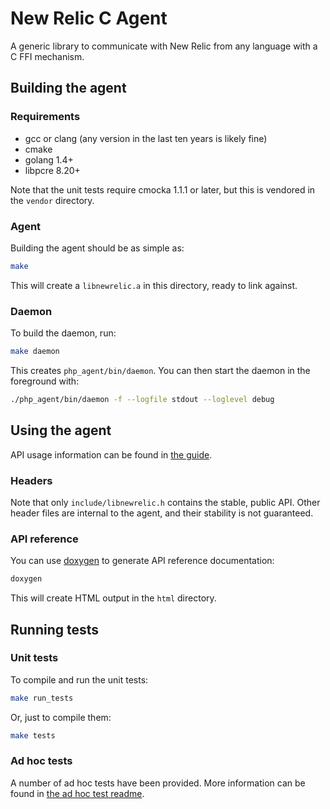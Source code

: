 # New Relic C Agent

A generic library to communicate with New Relic from any language with a C FFI
mechanism.

## Building the agent

### Requirements

* gcc or clang (any version in the last ten years is likely fine)
* cmake
* golang 1.4+
* libpcre 8.20+

Note that the unit tests require cmocka 1.1.1 or later, but this is vendored in
the `vendor` directory.

### Agent

Building the agent should be as simple as:

```sh
make
```

This will create a `libnewrelic.a` in this directory, ready to link against.

### Daemon

To build the daemon, run:

```sh
make daemon
```

This creates `php_agent/bin/daemon`. You can then start the daemon in the
foreground with:

```sh
./php_agent/bin/daemon -f --logfile stdout --loglevel debug
```

## Using the agent

API usage information can be found in [the guide](GUIDE.md).

### Headers

Note that only `include/libnewrelic.h` contains the stable, public API. Other
header files are internal to the agent, and their stability is not guaranteed.

### API reference

You can use [doxygen](http://www.doxygen.nl/) to generate API reference
documentation:

```sh
doxygen
```

This will create HTML output in the `html` directory.

## Running tests

### Unit tests

To compile and run the unit tests:

```sh
make run_tests
```

Or, just to compile them:

```sh
make tests
```

### Ad hoc tests

A number of ad hoc tests have been provided. More information can be found in
[the ad hoc test readme](tests/adhoc/README.md).
